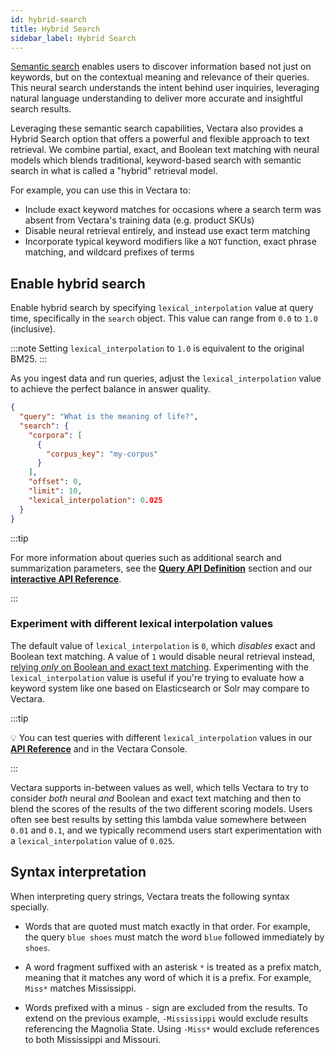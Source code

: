 ```yaml
---
id: hybrid-search
title: Hybrid Search
sidebar_label: Hybrid Search
---
```


[Semantic search](/docs/learn/semantic-search/semantic-search-overview) enables users to discover information
based not just on keywords, but on the contextual meaning and relevance of their
queries. This neural search understands the intent behind user inquiries,
leveraging natural language understanding to deliver more accurate and
insightful search results.

Leveraging these semantic search capabilities, Vectara also provides a Hybrid
Search option that offers a powerful and flexible approach to text retrieval.
We combine partial, exact, and Boolean text matching with neural models which
blends traditional, keyword-based search with semantic search in what is
called a "hybrid" retrieval model.

For example, you can use this in Vectara to:

- Include exact keyword matches for occasions where a search
  term was absent from Vectara's training data (e.g. product SKUs)
- Disable neural retrieval entirely, and instead use exact term matching
- Incorporate typical keyword modifiers like a `NOT` function, exact phrase
  matching, and wildcard prefixes of terms

## Enable hybrid search

Enable hybrid search by specifying `lexical_interpolation` value at query time,
specifically in the `search` object. This value can range from `0.0` to `1.0`
(inclusive). 

:::note
Setting `lexical_interpolation` to `1.0` is equivalent to the original BM25.
:::

As you ingest data and run queries, adjust the `lexical_interpolation` value to
achieve the perfect balance in answer quality.

```json
{
  "query": "What is the meaning of life?",
  "search": {
    "corpora": [
      {
        "corpus_key": "my-corpus"
      }
    ],
    "offset": 0,
    "limit": 10,
    "lexical_interpolation": 0.025
  }
}
```

:::tip

For more information about queries such as additional search and summarization 
parameters, see the [**Query API Definition**](/docs/api-reference/search-apis/search) 
section and our [**interactive API Reference**](/docs/rest-api/query). 

:::

### Experiment with different lexical interpolation values

The default value of `lexical_interpolation` is `0`, which _disables_ exact and
Boolean text matching. A value of `1` would disable neural retrieval instead,
[relying _only_ on Boolean and exact text matching](/docs/learn/enable-keyword-text-matching). Experimenting with
the `lexical_interpolation` value is useful if you're trying to evaluate how a keyword
system like one based on Elasticsearch or Solr may compare to Vectara.

:::tip

:bulb:
You can test queries with different `lexical_interpolation` values in
our [**API Reference**](/docs/rest-api/query) and in the Vectara Console.

:::

Vectara supports in-between values as well, which tells Vectara to try to
consider _both_ neural _and_ Boolean and exact text matching and then to blend
the scores of the results of the two different scoring models. Users often see
best results by setting this lambda value somewhere between `0.01` and `0.1`, and
we typically recommend users start experimentation with a `lexical_interpolation`
value of `0.025`.

## Syntax interpretation

When interpreting query strings, Vectara treats the following syntax specially.

- Words that are quoted must match exactly in that order. For example, the
  query `blue shoes` must match the word `blue` followed immediately by `shoes`.

- A word fragment suffixed with an asterisk `*` is treated as a prefix match,
  meaning that it matches any word of which it is a prefix. For example,
  `Miss*` matches Mississippi.

- Words prefixed with a minus `-` sign are excluded from the results. To extend
  on the previous example, `-Mississippi` would exclude results referencing the
  Magnolia State. Using `-Miss*` would exclude references to both
  Mississippi and Missouri.
